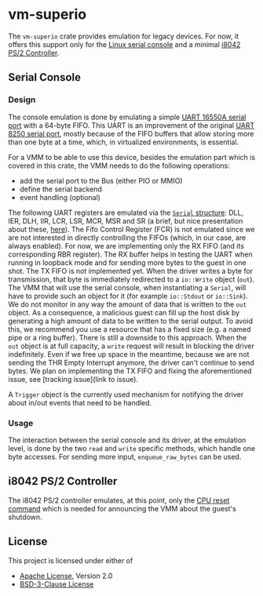 # vm-superio


The `vm-superio` crate provides emulation for legacy devices. For now, it offers
this support only for the
[Linux serial console](https://en.wikipedia.org/wiki/Linux_console) and a minimal
[i8042 PS/2 Controller](https://wiki.osdev.org/%228042%22_PS/2_Controller).

## Serial Console

### Design

The console emulation is done by emulating a simple
[UART 16550A serial port](https://en.wikipedia.org/wiki/16550_UART) with a
64-byte FIFO.
This UART is an improvement of the original
[UART 8250 serial port](https://en.wikibooks.org/w/index.php?title=Serial_Programming/8250_UART_Programming&section=15#Serial_COM_Port_Memory_and_I/O_Allocation),
mostly because of the FIFO buffers that allow storing more than one byte at a
time, which, in virtualized environments, is essential.

For a VMM to be able to use this device, besides the emulation part which is
covered in this crate, the VMM needs to do the following operations:
- add the serial port to the Bus (either PIO or MMIO)
- define the serial backend
- event handling (optional)

The following UART registers are emulated via the
[`Serial` structure](src/serial.rs): DLL, IER, DLH, IIR, LCR, LSR, MCR, MSR and
SR (a brief, but nice presentation about these,
[here](https://www.lammertbies.nl/comm/info/serial-uart#regs)).
The Fifo Control Register (FCR) is not emulated since we are not interested in
directly controlling the FIFOs (which, in our case, are always enabled).
For now, we are implementing only the RX FIFO (and its corresponding RBR 
register). The RX buffer helps in testing the UART when running in loopback
mode and for sending more bytes to the guest in one shot. The TX FIFO is not
implemented yet. When the driver writes a byte for transmission, that byte is
immediately redirected to a `io::Write` object (`out`). The VMM that will use
the serial console, when instantiating a `Serial`, will have to provide such an
object for it (for example `io::Stdout` or `io::Sink`).
We do not monitor in any way the amount of data that is written to the `out`
object. As a consequence, a malicious guest can fill up the host disk by
generating a high amount of data to be written to the serial output. To avoid
this, we recommend you use a resource that has a fixed size (e.g. a named pipe
or a ring buffer). There is still a downside to this approach. When the `out`
object is at full capacity, a `write` request will result in blocking the driver
indefinitely. Even if we free up space in the meantime, because we are not
sending the THR Empty Interrupt anymore, the driver can't continue to send
bytes.
We plan on implementing the TX FIFO and fixing the aforementioned issue, see
[tracking issue](link to issue).

A `Trigger` object is the currently used mechanism for notifying the driver
about in/out events that need to be handled.

### Usage

The interaction between the serial console and its driver, at the emulation
level, is done by the two `read` and `write` specific methods, which handle
one byte accesses. For sending more input, `enqueue_raw_bytes` can be used.

## i8042 PS/2 Controller

The i8042 PS/2 controller emulates, at this point, only the
[CPU reset command](https://wiki.osdev.org/%228042%22_PS/2_Controller#CPU_Reset)
which is needed for announcing the VMM about the guest's shutdown.

## License

This project is licensed under either of

- [Apache License](http://www.apache.org/licenses/LICENSE-2.0), Version 2.0
- [BSD-3-Clause License](https://opensource.org/licenses/BSD-3-Clause)
